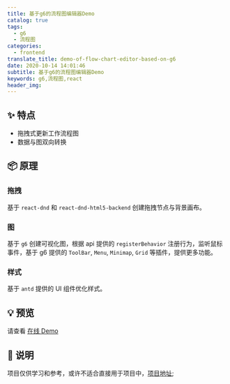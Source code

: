```yaml
---
title: 基于g6的流程图编辑器Demo
catalog: true
tags:
  - g6
  - 流程图
categories:
  - frontend
translate_title: demo-of-flow-chart-editor-based-on-g6
date: 2020-10-14 14:01:46
subtitle: 基于g6的流程图编辑器Demo
keywords: g6,流程图,react
header_img:
---
```


## ✨ 特点

- 拖拽式更新工作流程图
- 数据与图双向转换

## 📦 原理

### 拖拽

基于 `react-dnd` 和 `react-dnd-html5-backend` 创建拖拽节点与背景画布。

### 图

基于 `g6` 创建可视化图，根据 api 提供的 `registerBehavior` 注册行为，监听鼠标事件，基于 g6 提供的 `ToolBar`, `Menu`, `Minimap`, `Grid` 等插件，提供更多功能。

### 样式

基于 `antd` 提供的 UI 组件优化样式。

## 💡 预览

请查看 [在线 Demo ](https://kavience.github.io/work-flow-editor)

## 🔨 说明

项目仅供学习和参考，或许不适合直接用于项目中，[项目地址](https://github.com/kavience/work-flow-editor);
